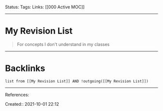 Status: 
Tags: 
Links: [[000 Active MOC]]
___
# My Revision List
> For concepts I don't understand in my classes

___
# Backlinks
```dataview
list from [[My Revision List]] AND !outgoing([[My Revision List]])
```
___
References:

Created:: 2021-10-01 22:12